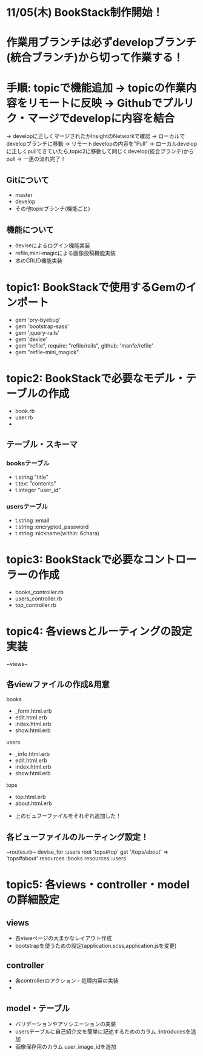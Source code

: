 # 11/05(木) BookStack制作開始！

# 作業用ブランチは必ずdevelopブランチ(統合ブランチ)から切って作業する！
# 手順: topicで機能追加 → topicの作業内容をリモートに反映 → Githubでプルリク・マージでdevelopに内容を結合
  → developに正しくマージされたかInsightのNetworkで確認 → ローカルでdevelopブランチに移動 → リモートdevelopの内容を"Pull"
  → ローカルdevelopに正しくpullできていたら,topic2に移動して同じくdevelop(統合ブランチ)からpull → 一連の流れ完了！

## Gitについて
 - master
 - develop
 - その他topicブランチ(機能ごと)

## 機能について
 - deviseによるログイン機能実装
 - refile,mini-magicによる画像投稿機能実装
 - 本のCRUD機能実装

# topic1: BookStackで使用するGemのインポート
+ gem 'pry-byebug'
+ gem 'bootstrap-sass'
+ gem 'jquery-rails'
+ gem 'devise'
+ gem "refile", require: "refile/rails", github: 'manfe/refile'
+ gem "refile-mini_magick"

# topic2: BookStackで必要なモデル・テーブルの作成
- book.rb
- user.rb
- 
## テーブル・スキーマ

### booksテーブル
+ t.string "title"
+ t.text "contents"
+ t.integer "user_id"
### usersテーブル
+ t.string :email
+ t.string :encrypted_password
+ t.string :nickname(within: 6chara)

# topic3: BookStackで必要なコントローラーの作成
- books_controller.rb
- users_controller.rb
- top_controller.rb

# topic4: 各viewsとルーティングの設定実装
~views~
## 各viewファイルの作成&用意
 books
 + _form.html.erb
 + edit.html.erb
 + index.html.erb
 + show.html.erb
 
 users
 + _info.html.erb
 + edit.html.erb
 + index.html.erb
 + show.html.erb
 
 tops
 + top.html.erb
 + about.html.erb
 - 上のビュフーファイルをそれぞれ追加した！

## 各ビューファイルのルーティング設定！
~routes.rb~
  devise_for :users
  root 'tops#top'
  get '/tops/about' => 'tops#about'
  resources :books
  resources :users

# topic5: 各views・controller・modelの詳細設定
## views
 + 各viweページの大まかなレイアウト作成
 + bootstrapを使うための設定(application.scss,application.jsを変更) 

## controller
 + 各controllerのアクション・処理内容の実装
 + 
 
## model・テーブル
 + バリデーションやアソシエーションの実装
 + usersテーブルに自己紹介文を簡単に記述するためのカラム :introducesを追加
 + 画像保存用のカラム user_image_idを追加